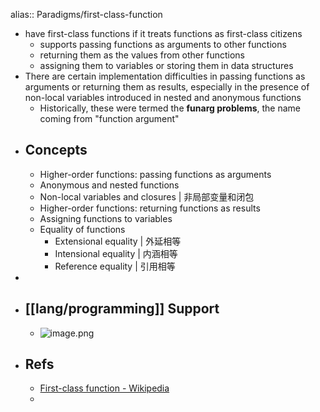 alias:: Paradigms/first-class-function

- have first-class functions if it treats functions as first-class citizens
  - supports passing functions as arguments to other functions
  - returning them as the values from other functions
  - assigning them to variables or storing them in data structures
- There are certain implementation difficulties in passing functions as arguments or returning them as results, especially in the presence of non-local variables introduced in nested and anonymous functions
  - Historically, these were termed the **funarg problems**, the name coming from "function argument"
- ## Concepts
  - Higher-order functions: passing functions as arguments
  - Anonymous and nested functions
  - Non-local variables and closures | 非局部变量和闭包
  - Higher-order functions: returning functions as results
  - Assigning functions to variables
  - Equality of functions
    - Extensional equality | 外延相等
    - Intensional equality | 内涵相等
    - Reference equality | 引用相等
-
- ## [[lang/programming]] Support
  - ![image.png](../assets/image_1656431254761_0.png)
- ## Refs
  - [First-class function - Wikipedia](https://en.wikipedia.org/wiki/First-class_function#Assigning_functions_to_variables)
  -